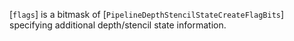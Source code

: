 [`flags`] is a bitmask of
[`PipelineDepthStencilStateCreateFlagBits`] specifying additional
depth/stencil state information.